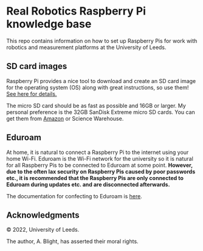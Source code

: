 # Real Robotics Raspberry Pi knowledge base

This repo contains information on how to set up Raspberry Pis for work with robotics and measurement platforms at the University of Leeds.

## SD card images

Raspberry Pi provides a nice tool to download and create an SD card image for the operating system (OS) along with great instructions, so use them! [See here for details.](https://www.raspberrypi.com/software/)

The micro SD card should be as fast as possible and 16GB or larger.  My personal preference is the 32GB SanDisk Extreme micro SD cards.  You can get them from [Amazon](https://www.amazon.co.uk/SanDisk-Extreme-microSDHC-Adapter-Performance/dp/B06XWMQ81P/ref=asc_df_B06XWMQ81P/) or Science Warehouse.

## Eduroam

At home, it is natural to connect a Raspberry Pi to the internet using your home Wi-Fi.  Eduroam is the Wi-Fi network for the university so it is natural for all Raspberry Pis to be connected to Eduroam at some point.
__However, due to the often lax security on Raspberry Pis caused by poor passwords etc., it is recommended that the Raspberry Pis are only connected to Eduroam during updates etc. and are disconnected afterwards.__

The documentation for confecting to Eduroam is [here](eduroam/eduroam.md).

## Acknowledgments

&copy; 2022, University of Leeds.

The author, A. Blight, has asserted their moral rights.
